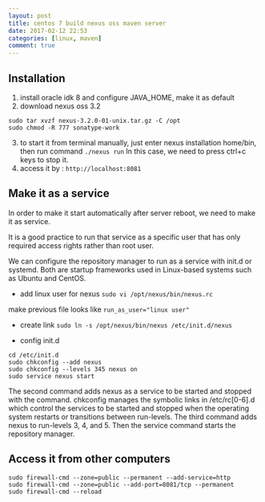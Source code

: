 ```yaml
---
layout: post
title: centos 7 build nexus oss maven server
date: 2017-02-12 22:53
categories: [linux, maven]
comment: true
---
```

## Installation

1. install oracle idk 8 and configure JAVA_HOME, make it as default
2. download nexus oss 3.2

 ```
sudo tar xvzf nexus-3.2.0-01-unix.tar.gz -C /opt
sudo chmod -R 777 sonatype-work
```
3. to start it from terminal manually, just enter nexus installation home/bin, then run command
`./nexus run`
In this case, we need to press ctrl+c keys to stop it.
4. access it by : 
`http://localhost:8081`

## Make it as a service
In order to make it start automatically after server reboot, we need to make it as service.

It is a good practice to run that service as a specific user that has only required access rights rather than root user.

We can configure the repository manager to run as a service with init.d or systemd. Both are startup frameworks used in Linux-based systems such as Ubuntu and CentOS.

- add linux user for nexus
`sudo vi /opt/nexus/bin/nexus.rc`

make previous file looks like 
`run_as_user="linux user"`

- create link
`sudo ln -s /opt/nexus/bin/nexus /etc/init.d/nexus`

- config init.d
```
cd /etc/init.d
sudo chkconfig --add nexus
sudo chkconfig --levels 345 nexus on
sudo service nexus start
```
The second command adds nexus as a service to be started and stopped with the command. chkconfig manages the symbolic links in /etc/rc[0-6].d which control the services to be started and stopped when the operating system restarts or transitions between run-levels. The third command adds nexus to run-levels 3, 4, and 5. Then the service command starts the repository manager.

## Access it from other computers
```
sudo firewall-cmd --zone=public --permanent --add-service=http
sudo firewall-cmd --zone=public --add-port=8081/tcp --permanent
sudo firewall-cmd --reload
```

